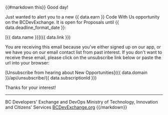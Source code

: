 {{#markdown this}}
Good day!

Just wanted to alert you to a new {{ data.earn }} Code With Us opportunity on the BCDevExchange. It is open for Proposals until {{ data.deadline_format_date }}:

   [{{ data.name }}]({{ data.link }})


You are receiving this email because you've either signed up on our app, or we have you on our email contact list from past interest. If you don't want to receive these email, please click on the unsubscribe link below or paste the url into your browser:

   [Unsubscribe from hearing about New Opportunities]({{ data.domain }}/api/unsubscribe/{{ data.subscriptionId }})

Thanks for your interest!

-----------------------------
BC Developers' Exchange and DevOps
Ministry of Technology, Innovation and Citizens' Services
[BCDevExchange.org](http://bcdevexchange.org)
{{/markdown}}
